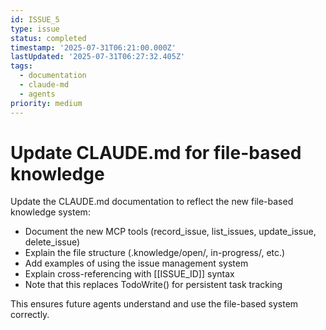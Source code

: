 ```yaml
---
id: ISSUE_5
type: issue
status: completed
timestamp: '2025-07-31T06:21:00.000Z'
lastUpdated: '2025-07-31T06:27:32.405Z'
tags:
  - documentation
  - claude-md
  - agents
priority: medium
---
```


# Update CLAUDE.md for file-based knowledge

Update the CLAUDE.md documentation to reflect the new file-based knowledge system:

- Document the new MCP tools (record_issue, list_issues, update_issue, delete_issue)
- Explain the file structure (.knowledge/open/, in-progress/, etc.)
- Add examples of using the issue management system
- Explain cross-referencing with [[ISSUE_ID]] syntax
- Note that this replaces TodoWrite() for persistent task tracking

This ensures future agents understand and use the file-based system correctly.